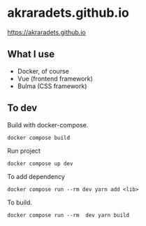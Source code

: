 # akraradets.github.io

https://akraradets.github.io

## What I use
- Docker, of course
- Vue (frontend framework)
- Bulma (CSS framework)


## To dev

Build with docker-compose.

```shell
docker compose build
```

Run project
```shell
docker compose up dev
```

To add dependency
```shell
docker compose run --rm dev yarn add <lib>
```

To build.
```shell
docker compose run --rm  dev yarn build
```